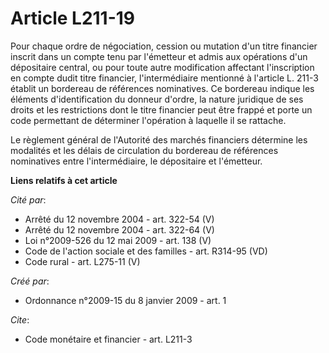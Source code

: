 # Article L211-19

Pour chaque ordre de négociation, cession ou mutation d'un titre financier inscrit dans un compte tenu par l'émetteur et
admis aux opérations d'un dépositaire central, ou pour toute autre modification affectant l'inscription en compte dudit titre
financier, l'intermédiaire mentionné à l'article L. 211-3 établit un bordereau de références nominatives. Ce bordereau
indique les éléments d'identification du donneur d'ordre, la nature juridique de ses droits et les restrictions dont le titre
financier peut être frappé et porte un code permettant de déterminer l'opération à laquelle il se rattache. 

Le règlement général de l'Autorité des marchés financiers détermine les modalités et les délais de circulation du bordereau
de références nominatives entre l'intermédiaire, le dépositaire et l'émetteur.

**Liens relatifs à cet article**

_Cité par_:

  - Arrêté du 12 novembre 2004 - art. 322-54 (V)
  - Arrêté du 12 novembre 2004 - art. 322-64 (V)
  - Loi n°2009-526 du 12 mai 2009 - art. 138 (V)
  - Code de l'action sociale et des familles - art. R314-95 (VD)
  - Code rural - art. L275-11 (V)

_Créé par_:

  - Ordonnance n°2009-15 du 8 janvier 2009 - art. 1

_Cite_:

  - Code monétaire et financier - art. L211-3
